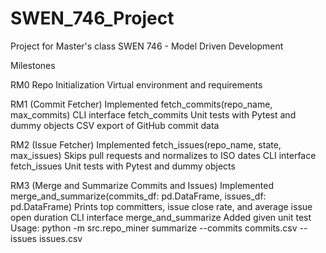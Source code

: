 # SWEN_746_Project
Project for Master's class SWEN 746 - Model Driven Development

Milestones

RM0
    Repo Initialization
    Virtual environment and requirements
    
RM1 (Commit Fetcher)
    Implemented fetch_commits(repo_name, max_commits)
    CLI interface fetch_commits
    Unit tests with Pytest and dummy objects
    CSV export of GitHub commit data

RM2 (Issue Fetcher)
    Implemented fetch_issues(repo_name, state, max_issues)
    Skips pull requests and normalizes to ISO dates
    CLI interface fetch_issues
    Unit tests with Pytest and dummy objects

RM3 (Merge and Summarize Commits and Issues)
    Implemented merge_and_summarize(commits_df: pd.DataFrame, issues_df: pd.DataFrame)
    Prints top committers, issue close rate, and average issue open duration
    CLI interface merge_and_summarize
    Added given unit test
    Usage: python -m src.repo_miner summarize --commits commits.csv --issues issues.csv
    